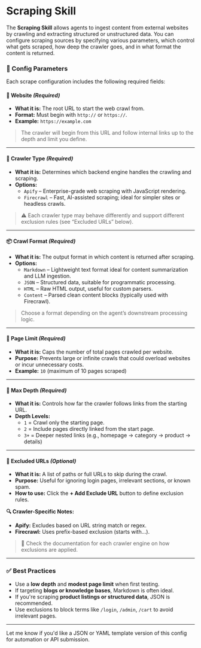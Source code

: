# Scraping Skill

The **Scraping Skill** allows agents to ingest content from external websites by crawling and extracting structured or unstructured data. You can configure scraping sources by specifying various parameters, which control what gets scraped, how deep the crawler goes, and in what format the content is returned.

### 🧩 Config Parameters

Each scrape configuration includes the following required fields:

#### 🔗 Website _(Required)_

* **What it is:** The root URL to start the web crawl from.
* **Format:** Must begin with `http://` or `https://`.
* **Example:** `https://example.com`

> The crawler will begin from this URL and follow internal links up to the depth and limit you define.

***

#### 🧭 Crawler Type _(Required)_

* **What it is:** Determines which backend engine handles the crawling and scraping.
* **Options:**
  * `Apify` – Enterprise-grade web scraping with JavaScript rendering.
  * `Firecrawl` – Fast, AI-assisted scraping; ideal for simpler sites or headless crawls.

> ⚠️ Each crawler type may behave differently and support different exclusion rules (see “Excluded URLs” below).

***

#### 📦 Crawl Format _(Required)_

* **What it is:** The output format in which content is returned after scraping.
* **Options:**
  * `Markdown` – Lightweight text format ideal for content summarization and LLM ingestion.
  * `JSON` – Structured data, suitable for programmatic processing.
  * `HTML` – Raw HTML output, useful for custom parsers.
  * `Content` – Parsed clean content blocks (typically used with Firecrawl).

> Choose a format depending on the agent’s downstream processing logic.

***

#### 📄 Page Limit _(Required)_

* **What it is:** Caps the number of total pages crawled per website.
* **Purpose:** Prevents large or infinite crawls that could overload websites or incur unnecessary costs.
* **Example:** `10` (maximum of 10 pages scraped)

***

#### 🧬 Max Depth _(Required)_

* **What it is:** Controls how far the crawler follows links from the starting URL.
* **Depth Levels:**
  * `1` = Crawl only the starting page.
  * `2` = Include pages directly linked from the start page.
  * `3+` = Deeper nested links (e.g., homepage → category → product → details)

***

#### 🚫 Excluded URLs _(Optional)_

* **What it is:** A list of paths or full URLs to skip during the crawl.
* **Purpose:** Useful for ignoring login pages, irrelevant sections, or known spam.
* **How to use:** Click the **+ Add Exclude URL** button to define exclusion rules.

**🔍 Crawler-Specific Notes:**

* **Apify:** Excludes based on URL string match or regex.
* **Firecrawl:** Uses prefix-based exclusion (starts with...).

> 🧠 Check the documentation for each crawler engine on how exclusions are applied.

***

### ✅ Best Practices

* Use a **low depth** and **modest page limit** when first testing.
* If targeting **blogs or knowledge bases**, Markdown is often ideal.
* If you're scraping **product listings or structured data**, JSON is recommended.
* Use exclusions to block terms like `/login`, `/admin`, `/cart` to avoid irrelevant pages.

***

Let me know if you'd like a JSON or YAML template version of this config for automation or API submission.
